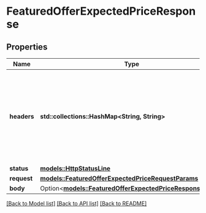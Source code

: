 # FeaturedOfferExpectedPriceResponse

## Properties

Name | Type | Description | Notes
------------ | ------------- | ------------- | -------------
**headers** | **std::collections::HashMap<String, String>** | A mapping of additional HTTP headers to send or receive for an individual request within a batch. | 
**status** | [**models::HttpStatusLine**](HttpStatusLine.md) |  | 
**request** | [**models::FeaturedOfferExpectedPriceRequestParams**](FeaturedOfferExpectedPriceRequestParams.md) |  | 
**body** | Option<[**models::FeaturedOfferExpectedPriceResponseBody**](FeaturedOfferExpectedPriceResponseBody.md)> |  | [optional]

[[Back to Model list]](../README.md#documentation-for-models) [[Back to API list]](../README.md#documentation-for-api-endpoints) [[Back to README]](../README.md)


